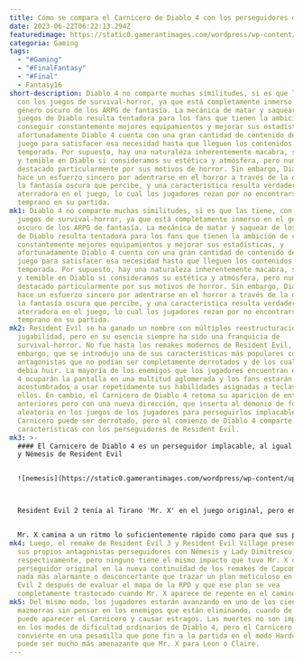 ```yaml
---
title: Cómo se compara el Carnicero de Diablo 4 con los perseguidores de Resident Evil
date: 2023-06-22T06:22:13.294Z
featuredimage: https://static0.gamerantimages.com/wordpress/wp-content/uploads/2023/06/diablo-resident-evil-1.jpg?q=50&fit=contain&w=1140&h=&dpr=1.5
categoria: Gaming
tags:
  - "#Gaming"
  - "#FinalFantasy"
  - "#Final"
  - Fantasy16
short-description: Diablo 4 no comparte muchas similitudes, si es que las tiene,
  con los juegos de survival-horror, ya que está completamente inmerso en el
  género oscuro de los ARPG de fantasía. La mecánica de matar y saquear de los
  juegos de Diablo resulta tentadora para los fans que tienen la ambición de
  conseguir constantemente mejores equipamientos y mejorar sus estadísticas, y
  afortunadamente Diablo 4 cuenta con una gran cantidad de contenido de final de
  juego para satisfacer esa necesidad hasta que lleguen los contenidos de
  temporada. Por supuesto, hay una naturaleza inherentemente macabra, sangrienta
  y temible en Diablo si consideramos su estética y atmósfera, pero nunca se ha
  destacado particularmente por sus motivos de horror. Sin embargo, Diablo 4
  hace un esfuerzo sincero por adentrarse en el horror a través de la óptica de
  la fantasía oscura que percibe, y una característica resulta verdaderamente
  aterradora en el juego, lo cual los jugadores rezan por no encontrarse
  temprano en su partida.
mk1: Diablo 4 no comparte muchas similitudes, si es que las tiene, con los
  juegos de survival-horror, ya que está completamente inmerso en el género
  oscuro de los ARPG de fantasía. La mecánica de matar y saquear de los juegos
  de Diablo resulta tentadora para los fans que tienen la ambición de conseguir
  constantemente mejores equipamientos y mejorar sus estadísticas, y
  afortunadamente Diablo 4 cuenta con una gran cantidad de contenido de final de
  juego para satisfacer esa necesidad hasta que lleguen los contenidos de
  temporada. Por supuesto, hay una naturaleza inherentemente macabra, sangrienta
  y temible en Diablo si consideramos su estética y atmósfera, pero nunca se ha
  destacado particularmente por sus motivos de horror. Sin embargo, Diablo 4
  hace un esfuerzo sincero por adentrarse en el horror a través de la óptica de
  la fantasía oscura que percibe, y una característica resulta verdaderamente
  aterradora en el juego, lo cual los jugadores rezan por no encontrarse
  temprano en su partida.
mk2: Resident Evil se ha ganado un nombre con múltiples reestructuraciones de su
  jugabilidad, pero en su esencia siempre ha sido una franquicia de
  survival-horror. No fue hasta los remakes modernos de Resident Evil, sin
  embargo, que se introdujo una de sus características más populares con
  antagonistas que no podían ser completamente derrotados y de los cuales se
  debía huir. La mayoría de los enemigos que los jugadores encuentran en Diablo
  4 ocuparán la pantalla en una multitud aglomerada y los fans estarán demasiado
  acostumbrados a usar repetidamente sus habilidades asignadas a teclas contra
  ellos. En cambio, el Carnicero de Diablo 4 retoma su aparición de entregas
  anteriores pero con una nueva dirección, que inserta al demonio de forma
  aleatoria en los juegos de los jugadores para perseguirlos implacablemente. El
  Carnicero puede ser derrotado, pero al comienzo de Diablo 4 comparte muchas
  características con los perseguidores de Resident Evil.
mk3: >-
  #### El Carnicero de Diablo 4 es un perseguidor implacable, al igual que Mr. X
  y Némesis de Resident Evil


  ![nemesis](https://static0.gamerantimages.com/wordpress/wp-content/uploads/2023/06/re3_nemesis_burning_wide-63c95afffdaf21db36eb67dca5b4a6a4ac5c3721.jpg?q=50&fit=crop&w=1500&dpr=1.5 "nemesis")



  Resident Evil 2 tenía al Tirano 'Mr. X' en el juego original, pero en el remake de Resident Evil 2 no era tan insistente en perseguir al jugador. Este antagonista es principalmente aterrador debido a que es una figura enorme y torpe con piel similar a la arcilla, que no habla y lleva un sombrero fedora y un abrigo largo.


  Mr. X camina a un ritmo lo suficientemente rápido como para que sus pasos resonantes infundan intimidación detrás del jugador, y los jugadores también pueden escuchar su acercamiento desde corredores, pisos y habitaciones lejanas. Los jugadores pueden desperdiciar munición para hacer que Mr. X se arrodille, pero esto solo es un alivio momentáneo, ya que pronto se levantará y continuará persiguiendo. Aun así, el Carnicero es una comparación fácil con Mr. X debido a lo difícil que puede ser escapar de este enemigo una vez que ha aparecido, y tratar de enfrentarlo en combate es inútil, al menos en las primeras etapas del juego de Diablo 4, o en el modo Hardcore de Diablo 4, donde la muerte es permanente.
mk4: Luego, el remake de Resident Evil 3 y Resident Evil Village presentarían
  sus propios antagonistas perseguidores con Némesis y Lady Dimitrescu,
  respectivamente, pero ninguno tiene el mismo impacto que tuvo Mr. X como el
  perseguidor original en la nueva continuidad de los remakes de Capcom. No hay
  nada más alarmante o desconcertante que trazar un plan meticuloso en Resident
  Evil 2 después de evaluar el mapa de la RPD y que ese plan se vea
  completamente trastocado cuando Mr. X aparece de repente en el camino.
mk5: Del mismo modo, los jugadores estarán avanzando en uno de los cientos de
  mazmorras sin pensar en los enemigos que están eliminando, cuando de repente
  puede aparecer el Carnicero y causar estragos. Las muertes no son implacables
  en los modos de dificultad ordinarios de Diablo 4, pero el Carnicero se
  convierte en una pesadilla que pone fin a la partida en el modo Hardcore y
  puede ser mucho más amenazante que Mr. X para Leon o Claire.
---
```


